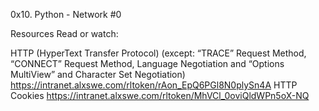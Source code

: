 0x10. Python - Network #0

Resources
Read or watch:

HTTP (HyperText Transfer Protocol) (except: “TRACE” Request Method, “CONNECT” Request Method, Language Negotiation and “Options MultiView” and Character Set Negotiation) https://intranet.alxswe.com/rltoken/rAon_EpQ6PGl8N0plySn4A
HTTP Cookies https://intranet.alxswe.com/rltoken/MhVCl_0oviQldWPn5oX-NQ

